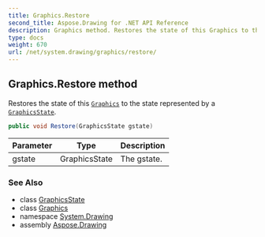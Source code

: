 ```yaml
---
title: Graphics.Restore
second_title: Aspose.Drawing for .NET API Reference
description: Graphics method. Restores the state of this Graphics to the state represented by a GraphicsState
type: docs
weight: 670
url: /net/system.drawing/graphics/restore/
---
```

## Graphics.Restore method

Restores the state of this [`Graphics`](../) to the state represented by a [`GraphicsState`](../../../system.drawing.drawing2d/graphicsstate/).

```csharp
public void Restore(GraphicsState gstate)
```

| Parameter | Type | Description |
| --- | --- | --- |
| gstate | GraphicsState | The gstate. |

### See Also

* class [GraphicsState](../../../system.drawing.drawing2d/graphicsstate/)
* class [Graphics](../)
* namespace [System.Drawing](../../graphics/)
* assembly [Aspose.Drawing](../../../)


